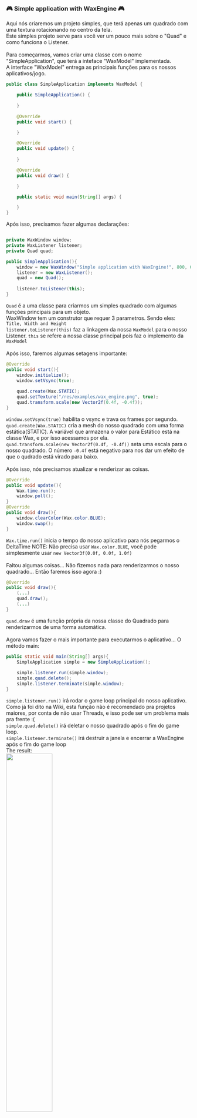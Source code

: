 ### 🎮 Simple application with WaxEngine 🎮
Aqui nós criaremos um projeto simples, que terá apenas um quadrado com uma textura rotacionando no centro da tela.
<br/>
Este simples projeto serve para você ver um pouco mais sobre o "Quad" e como funciona o Listener.
<br/>
<br/>
Para começarmos, vamos criar uma classe com o nome "SimpleApplication", que terá a inteface "WaxModel" implementada.
<br/>
A interface "WaxModel" entrega as principais funções para os nossos aplicativos/jogo.
```java
public class SimpleApplication implements WaxModel {

    public SimpleApplication() {
        
    }

    @Override
    public void start() {

    }

    @Override
    public void update() {
    
    }

    @Override
    public void draw() {

    }

    public static void main(String[] args) {

    }
}
```
Após isso, precisamos fazer algumas declarações:
```java

private WaxWindow window;
private WaxListener listener;
private Quad quad;

public SimpleApplication(){
    window = new WaxWindow("Simple application with WaxEngine!", 800, 600);
    listener = new WaxListener();
    quad = new Quad();
    
    listener.toListener(this);
}
```
`Quad` é a uma classe para criarmos um simples quadrado com algumas funções principais para um objeto.
<br/>
WaxWindow tem um construtor que requer 3 parametros. Sendo eles: `Title, Width and Height`
<br/>
`listener.toListener(this)` faz a linkagem da nossa `WaxModel` para o nosso Listener. `this` se refere a nossa classe principal pois faz o implemento da `WaxModel`
<br/>
<br/>
Após isso, faremos algumas setagens importante:
```java
@Override
public void start(){
    window.initialize();
    window.setVsync(true);
    
    quad.create(Wax.STATIC);
    quad.setTexture("/res/examples/wax_engine.png", true);
    quad.transform.scale(new Vector2f(0.4f, -0.4f));
}
```
`window.setVsync(true)` habilita o vsync e trava os frames por segundo.
<br/>
`quad.create(Wax.STATIC)` cria a mesh do nosso quadrado com uma forma estática(STATIC). A variável que armazena o valor para Estático está na classe Wax, e por isso acessamos por ela.
<br/>
`quad.transform.scale(new Vector2f(0.4f, -0.4f))` seta uma escala para o nosso quadrado. O número `-0.4f` está negativo para nos dar um efeito de que o qudrado está virado para baixo.
<br/>
<br/>
Após isso, nós precisamos atualizar e renderizar as coisas.
```java
@Override
public void update(){
    Wax.time.run();
    window.poll();
}
@Override 
public void draw(){
    window.clearColor(Wax.color.BLUE);
    window.swap();
}
```
`Wax.time.run()` inicia o tempo do nosso aplicativo para nós pegarmos o DeltaTime
NOTE: Não precisa usar `Wax.color.BLUE`, vocẽ pode simplesmente usar `new Vector3f(0.0f, 0.0f, 1.0f)`
<br/>
<br/>
Faltou algumas coisas... Não fizemos nada para renderizarmos o nosso quadrado... Então faremos isso agora :)
```java
@Override
public void draw(){
    (...)
    quad.draw();
    (...)
}
```
`quad.draw` é uma função própria da nossa classe do Quadrado para renderizarmos de uma forma automática.
<br/>
<br/>
Agora vamos fazer o mais importante para executarmos o aplicativo... O método main:
```java
public static void main(String[] args){
    SimpleApplication simple = new SimpleApplication();
    
    simple.listener.run(simple.window);
    simple.quad.delete();
    simple.listener.terminate(simple.window);
}
```
`simple.listener.run()` irá rodar o game loop principal do nosso aplicativo. Como já foi dito na Wiki, esta função não é recomendado pra projetos maiores, por conta de não usar Threads, e isso pode ser um problema mais pra frente :(
<br/>
`simple.quad.delete()` irá deletar o nosso quadrado após o fim do game loop.
<br/>
`simple.listener.terminate()` irá destruir a janela e encerrar a WaxEngine após o fim do game loop
<br/>
The result: <br/> <img src="https://cdn.discordapp.com/attachments/837039667265142838/893557681237930004/unknown.png" width="50%">
<br/>
I know, it's a beautiful face :)
